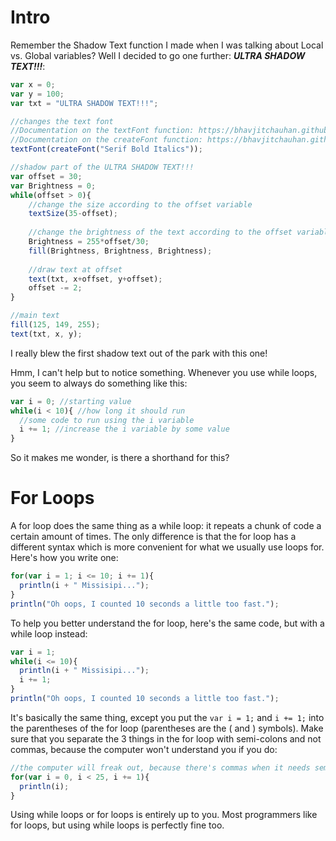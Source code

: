 # Intro
Remember the Shadow Text function I made when I was talking about Local vs. Global variables? Well I decided to go one further: ***ULTRA SHADOW TEXT!!!***:
```js
var x = 0;
var y = 100;
var txt = "ULTRA SHADOW TEXT!!!";

//changes the text font
//Documentation on the textFont function: https://bhavjitchauhan.github.io/Essentials/processing/global.html#textFont
//Documentation on the createFont function: https://bhavjitchauhan.github.io/Essentials/processing/global.html#createFont
textFont(createFont("Serif Bold Italics"));

//shadow part of the ULTRA SHADOW TEXT!!!
var offset = 30;
var Brightness = 0;
while(offset > 0){
    //change the size according to the offset variable
    textSize(35-offset);
    
    //change the brightness of the text according to the offset variable
    Brightness = 255*offset/30;
    fill(Brightness, Brightness, Brightness);
    
    //draw text at offset
    text(txt, x+offset, y+offset);
    offset -= 2;
}

//main text
fill(125, 149, 255);
text(txt, x, y);
```
I really blew the first shadow text out of the park with this one!

Hmm, I can't help but to notice something. Whenever you use while loops, you seem to always do something like this:
```js
var i = 0; //starting value
while(i < 10){ //how long it should run
  //some code to run using the i variable
  i += 1; //increase the i variable by some value
}
```
So it makes me wonder, is there a shorthand for this?

# For Loops
A for loop does the same thing as a while loop: it repeats a chunk of code a certain amount of times. The only difference is that the for loop has a different syntax which is more convenient for what we usually use loops for. Here's how you write one:
```js
for(var i = 1; i <= 10; i += 1){
  println(i + " Missisipi...");
}
println("Oh oops, I counted 10 seconds a little too fast.");
```
To help you better understand the for loop, here's the same code, but with a while loop instead:
```js
var i = 1;
while(i <= 10){
  println(i + " Missisipi...");
  i += 1;
}
println("Oh oops, I counted 10 seconds a little too fast.");
```
It's basically the same thing, except you put the `var i = 1;` and `i += 1;` into the parentheses of the for loop (parentheses are the ( and ) symbols). Make sure that you separate the 3 things in the for loop with semi-colons and not commas, because the computer won't understand you if you do:
```js
//the computer will freak out, because there's commas when it needs semi-colons
for(var i = 0, i < 25, i += 1){
  println(i);
}
```
Using while loops or for loops is entirely up to you. Most programmers like for loops, but using while loops is perfectly fine too.
